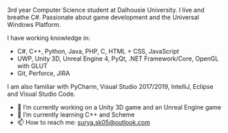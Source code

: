 3rd year Computer Science student at Dalhousie University. I live and breathe C#. Passionate about game development and the Universal Windows Platform. 

I have working knowledge in: 
- C#, C++, Python, Java, PHP, C, HTML + CSS, JavaScript 
- UWP, Unity 3D, Unreal Engine 4, PyQt, .NET Framework/Core, OpenGL with GLUT
- Git, Perforce, JIRA

I am also familiar with PyCharm, Visual Studio 2017/2019, IntelliJ, Eclipse and Visual Studio Code. 

- 🔭 I’m currently working on a Unity 3D game and an Unreal Engine game
- 🌱 I’m currently learning C++ and Scheme
- 📫 How to reach me: surya.sk05@outlook.com

